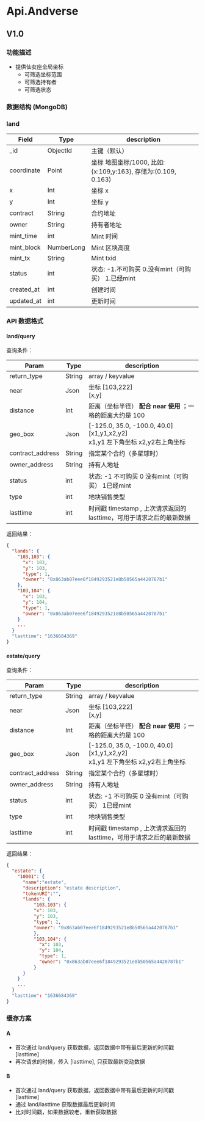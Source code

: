 # Api.Andverse


## V1.0

### 功能描述

- 提供仙女座全局坐标
  - 可筛选坐标范围
  - 可筛选持有者
  - 可筛选状态



### 数据结构 (MongoDB)


### land 

| Field      | Type     | description                     |
| ---------- | -------- | ------------------------------- |
| _id         | ObjectId      | 主键（默认） |
| coordinate | Point | 坐标 地图坐标/1000, 比如: {x:109,y:163}, 存储为:(0.109, 0.163) |
| x | Int | 坐标 x |
| y | Int | 坐标 y |
| contract    | String   | 合约地址 |
| owner    | String   | 持有者地址 |
| mint_time | int | Mint 时间 |
| mint_block | NumberLong | Mint 区块高度 |
| mint_tx | String | Mint txid |
| status     | int      | 状态:  -1.不可购买 0.没有mint（可购买） 1.已经mint |
| created_at | int | 创建时间                        |
| updated_at | int | 更新时间                        |



### API 数据格式



#### land/query

查询条件：

| Param            | Type   | description                                                  |
| ---------------- | ------ | ------------------------------------------------------------ |
| return_type    | String | array / keyvalue                                  |
| near             | Json   | 坐标 [103,222] <br />[x,y]                                   |
| distance         | Int    | 距离（坐标半径）    **配合 near 使用** ；一格的距离大约是 100 |
| geo_box          | Json   | [-125.0, 35.0, -100.0, 40.0] <br />[x1,y1,x2,y2] <br />x1,y1 左下角坐标 x2,y2右上角坐标 |
| contract_address | String | 指定某个合约（多星球时）                                     |
| owner_address    | String | 持有人地址                                                   |
| status           | int    | 状态:  -1 不可购买 0 没有mint（可购买） 1已经mint            |
| type           | int     | 地块销售类型           |
| lasttime         | int    | 时间戳 timestamp , 上次请求返回的 lasttime，可用于请求之后的最新数据            |

返回结果：

```json
{
  "lands": {
    "103,103": {
      "x": 103,
      "y": 103,
      "type": 1,
      "owner": "0x863ab07eee6f1849293521e8b50565a4420787b1"
    },
    "103,104": {
      "x": 103,
      "y": 104,
      "type": 1,
      "owner": "0x863ab07eee6f1849293521e8b50565a4420787b1"
    }
    ...
  }
  "lasttime": "1636684369"
}

```


#### estate/query

查询条件：

| Param            | Type   | description                                                  |
| ---------------- | ------ | ------------------------------------------------------------ |
| return_type    | String | array / keyvalue                                  |
| near             | Json   | 坐标 [103,222] <br />[x,y]                                   |
| distance         | Int    | 距离（坐标半径）    **配合 near 使用** ；一格的距离大约是 100 |
| geo_box          | Json   | [-125.0, 35.0, -100.0, 40.0] <br />[x1,y1,x2,y2] <br />x1,y1 左下角坐标 x2,y2右上角坐标 |
| contract_address | String | 指定某个合约（多星球时）                                     |
| owner_address    | String | 持有人地址                                                   |
| status           | int    | 状态:  -1 不可购买 0 没有mint（可购买） 1已经mint            |
| type           | int     | 地块销售类型           |
| lasttime         | int    | 时间戳 timestamp , 上次请求返回的 lasttime，可用于请求之后的最新数据            |

返回结果：

```json
{
  "estate": {
    "10001": {
      "name":"estate",
      "description": "estate description",
      "tokenURI":"",
      "lands": {
          "103,103": {
          "x": 103,
          "y": 103,
          "type": 1,
          "owner": "0x863ab07eee6f1849293521e8b50565a4420787b1"
          },
          "103,104": {
            "x": 103,
            "y": 104,
            "type": 1,
            "owner": "0x863ab07eee6f1849293521e8b50565a4420787b1"
          }
      }
    }
    ...
  }
  "lasttime": "1636684369"
}

```


### 缓存方案

#### A
- 首次通过 land/query 获取数据，返回数据中带有最后更新的时间戳 [lasttime]
- 再次请求的时候，传入 [lasttime], 只获取最新变动数据

#### B 
- 首次通过 land/query 获取数据，返回数据中带有最后更新的时间戳 [lasttime]
- 通过 land/lasttime 获取数据最后更新时间 
- 比对时间戳，如果数据较老，重新获取数据


